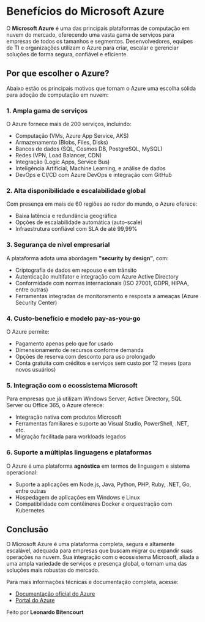 # Benefícios do Microsoft Azure

O **Microsoft Azure** é uma das principais plataformas de computação em nuvem do mercado, oferecendo uma vasta gama de serviços para empresas de todos os tamanhos e segmentos. Desenvolvedores, equipes de TI e organizações utilizam o Azure para criar, escalar e gerenciar soluções de forma segura, confiável e eficiente.

## Por que escolher o Azure?

Abaixo estão os principais motivos que tornam o Azure uma escolha sólida para adoção de computação em nuvem:

### 1. Ampla gama de serviços

O Azure fornece mais de 200 serviços, incluindo:

- Computação (VMs, Azure App Service, AKS)
- Armazenamento (Blobs, Files, Disks)
- Bancos de dados (SQL, Cosmos DB, PostgreSQL, MySQL)
- Redes (VPN, Load Balancer, CDN)
- Integração (Logic Apps, Service Bus)
- Inteligência Artificial, Machine Learning, e análise de dados
- DevOps e CI/CD com Azure DevOps e integração com GitHub

### 2. Alta disponibilidade e escalabilidade global

Com presença em mais de 60 regiões ao redor do mundo, o Azure oferece:

- Baixa latência e redundância geográfica
- Opções de escalabilidade automática (auto-scale)
- Infraestrutura confiável com SLA de até 99,99%

### 3. Segurança de nível empresarial

A plataforma adota uma abordagem **"security by design"**, com:

- Criptografia de dados em repouso e em trânsito
- Autenticação multifator e integração com Azure Active Directory
- Conformidade com normas internacionais (ISO 27001, GDPR, HIPAA, entre outras)
- Ferramentas integradas de monitoramento e resposta a ameaças (Azure Security Center)

### 4. Custo-benefício e modelo pay-as-you-go

O Azure permite:

- Pagamento apenas pelo que for usado
- Dimensionamento de recursos conforme demanda
- Opções de reserva com desconto para uso prolongado
- Conta gratuita com créditos e serviços sem custo por 12 meses (para novos usuários)

### 5. Integração com o ecossistema Microsoft

Para empresas que já utilizam Windows Server, Active Directory, SQL Server ou Office 365, o Azure oferece:

- Integração nativa com produtos Microsoft
- Ferramentas familiares e suporte ao Visual Studio, PowerShell, .NET, etc.
- Migração facilitada para workloads legados

### 6. Suporte a múltiplas linguagens e plataformas

O Azure é uma plataforma **agnóstica** em termos de linguagem e sistema operacional:

- Suporte a aplicações em Node.js, Java, Python, PHP, Ruby, .NET, Go, entre outras
- Hospedagem de aplicações em Windows e Linux
- Compatibilidade com contêineres Docker e orquestração com Kubernetes

## Conclusão

O Microsoft Azure é uma plataforma completa, segura e altamente escalável, adequada para empresas que buscam migrar ou expandir suas operações na nuvem. Sua integração com o ecossistema Microsoft, aliada a uma ampla variedade de serviços e presença global, o tornam uma das soluções mais robustas do mercado.

Para mais informações técnicas e documentação completa, acesse:

- [Documentação oficial do Azure](https://learn.microsoft.com/azure)
- [Portal do Azure](https://portal.azure.com)

Feito por **Leonardo Bitencourt**
